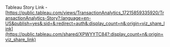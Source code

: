 Tableau Story Link - [https://public.tableau.com/views/TransactionAnalytics_17215859335920/TransactionAnalytics-Story?:language=en-US&publish=yes&:sid=&:redirect=auth&:display_count=n&:origin=viz_share_link](https://public.tableau.com/shared/XPWYYTC84?:display_count=n&:origin=viz_share_link)
